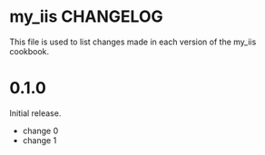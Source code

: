 # my_iis CHANGELOG

This file is used to list changes made in each version of the my_iis cookbook.

# 0.1.0

Initial release.

- change 0
- change 1

